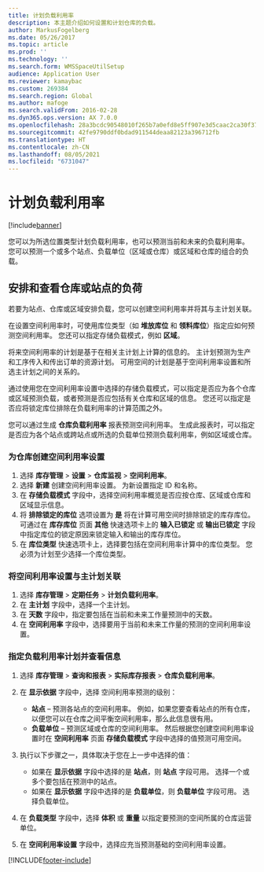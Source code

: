 ```yaml
---
title: 计划负载利用率
description: 本主题介绍如何设置和计划仓库的负载。
author: MarkusFogelberg
ms.date: 05/26/2017
ms.topic: article
ms.prod: ''
ms.technology: ''
ms.search.form: WMSSpaceUtilSetup
audience: Application User
ms.reviewer: kamaybac
ms.custom: 269384
ms.search.region: Global
ms.author: mafoge
ms.search.validFrom: 2016-02-28
ms.dyn365.ops.version: AX 7.0.0
ms.openlocfilehash: 28a3bcdc90548010f265b7a0efd8e5ff907e3d5caac2ca30f3756e8f935b20bb
ms.sourcegitcommit: 42fe9790ddf0bdad911544deaa82123a396712fb
ms.translationtype: HT
ms.contentlocale: zh-CN
ms.lasthandoff: 08/05/2021
ms.locfileid: "6731047"
---
```

# <a name="schedule-load-utilization"></a>计划负载利用率

[!include[banner](../includes/banner.md)]

您可以为所选位置类型计划负载利用率，也可以预测当前和未来的负载利用率。 您可以预测一个或多个站点、负载单位（区域或仓库）或区域和仓库的组合的负载。

## <a name="schedule-and-view-the-load-for-a-warehouse-or-site"></a>安排和查看仓库或站点的负荷

若要为站点、仓库或区域安排负载，您可以创建空间利用率并将其与主计划关联。

在设置空间利用率时，可使用库位类型（如 **堆放库位** 和 **领料库位**）指定应如何预测空间利用率。 您还可以指定存储负载模式，例如 **区域**。

将来空间利用率的计划是基于在相关主计划上计算的信息的。 主计划预测为生产和工序传入和传出订单的资源计划。 可用空间的计划是基于空间利用率设置和所选主计划之间的关系的。

通过使用您在空间利用率设置中选择的存储负载模式，可以指定是否应为各个仓库或区域预测负载，或者预测是否应包括有关仓库和区域的信息。 您还可以指定是否应将锁定库位排除在负载利用率的计算范围之外。

您可以通过生成 **仓库负载利用率** 报表预测空间利用率。 生成此报表时，可以指定是否应为各个站点或跨站点或所选的负载单位预测负载利用率，例如区域或仓库。

### <a name="create-a-space-utilization-setup-for-a-warehouse"></a>为仓库创建空间利用率设置

1. 选择 **库存管理** \> **设置** \> **仓库监视** \> **空间利用率**。
2. 选择 **新建** 创建空间利用率设置。 为新设置指定 ID 和名称。
3. 在 **存储负载模式** 字段中，选择空间利用率概览是否应按仓库、区域或仓库和区域显示信息。
4. 将 **排除锁定的库位** 选项设置为 **是** 将在计算可用空间时排除锁定的库存库位。 可通过在 **库存库位** 页面 **其他** 快速选项卡上的 **输入已锁定** 或 **输出已锁定** 字段中指定库位的锁定原因来锁定输入和输出的库存库位。
5. 在 **库位类型** 快速选项卡上，选择要包括在空间利用率计算中的库位类型。 您必须为计划至少选择一个库位类型。

### <a name="associate-a-space-utilization-setup-with-a-master-plan"></a>将空间利用率设置与主计划关联

1. 选择 **库存管理** \> **定期任务** \> **计划负载利用率**。
2. 在 **主计划** 字段中，选择一个主计划。
3. 在 **天数** 字段中，指定要包括在当前和未来工作量预测中的天数。
4. 在 **空间利用率** 字段中，选择要用于当前和未来工作量的预测的空间利用率设置。

### <a name="specify-the-load-utilization-projection-and-view-information"></a>指定负载利用率计划并查看信息

1. 选择 **库存管理** \> **查询和报表** \> **实际库存报表** \> **仓库负载利用率**。
2. 在 **显示依据** 字段中，选择 空间利用率预测的级别：

    - **站点** – 预测各站点的空间利用率。 例如，如果您要查看站点的所有仓库，以便您可以在仓库之间平衡空间利用率，那么此信息很有用。
    - **负载单位** – 预测区域或仓库的空间利用率。 然后根据您创建空间利用率设置时在 **空间利用率** 页面 **存储负载模式** 字段中选择的值预测可用空间。

3. 执行以下步骤之一，具体取决于您在上一步中选择的值：

    - 如果在 **显示依据** 字段中选择的是 **站点**，则 **站点** 字段可用。 选择一个或多个要包括在预测中的站点。
    - 如果在 **显示依据** 字段中选择的是 **负载单位**，则 **负载单位** 字段可用。 选择负载单位。

4. 在 **负载类型** 字段中，选择 **体积** 或 **重量** 以指定要预测的空间所属的仓库运营单位。
5. 在 **空间利用率设置** 字段中，选择应充当预测基础的空间利用率设置。


[!INCLUDE[footer-include](../../includes/footer-banner.md)]